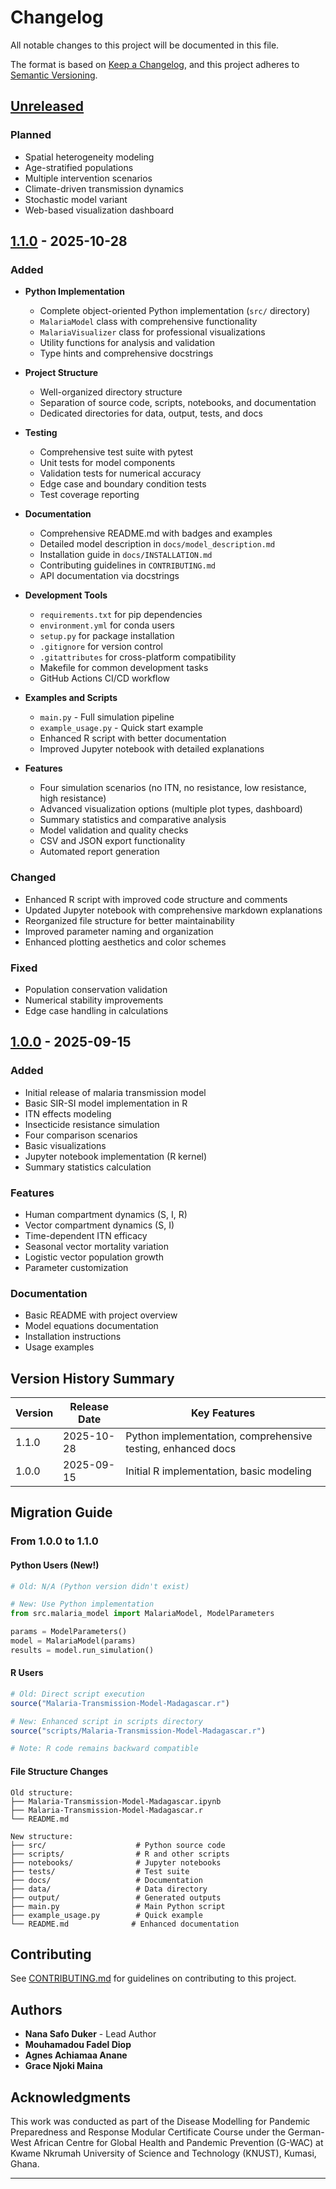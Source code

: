 # Changelog

All notable changes to this project will be documented in this file.

The format is based on [Keep a Changelog](https://keepachangelog.com/en/1.0.0/),
and this project adheres to [Semantic Versioning](https://semver.org/spec/v2.0.0.html).

## [Unreleased]

### Planned
- Spatial heterogeneity modeling
- Age-stratified populations
- Multiple intervention scenarios
- Climate-driven transmission dynamics
- Stochastic model variant
- Web-based visualization dashboard

## [1.1.0] - 2025-10-28

### Added
- **Python Implementation**
  - Complete object-oriented Python implementation (`src/` directory)
  - `MalariaModel` class with comprehensive functionality
  - `MalariaVisualizer` class for professional visualizations
  - Utility functions for analysis and validation
  - Type hints and comprehensive docstrings
  
- **Project Structure**
  - Well-organized directory structure
  - Separation of source code, scripts, notebooks, and documentation
  - Dedicated directories for data, output, tests, and docs
  
- **Testing**
  - Comprehensive test suite with pytest
  - Unit tests for model components
  - Validation tests for numerical accuracy
  - Edge case and boundary condition tests
  - Test coverage reporting
  
- **Documentation**
  - Comprehensive README.md with badges and examples
  - Detailed model description in `docs/model_description.md`
  - Installation guide in `docs/INSTALLATION.md`
  - Contributing guidelines in `CONTRIBUTING.md`
  - API documentation via docstrings
  
- **Development Tools**
  - `requirements.txt` for pip dependencies
  - `environment.yml` for conda users
  - `setup.py` for package installation
  - `.gitignore` for version control
  - `.gitattributes` for cross-platform compatibility
  - Makefile for common development tasks
  - GitHub Actions CI/CD workflow
  
- **Examples and Scripts**
  - `main.py` - Full simulation pipeline
  - `example_usage.py` - Quick start example
  - Enhanced R script with better documentation
  - Improved Jupyter notebook with detailed explanations
  
- **Features**
  - Four simulation scenarios (no ITN, no resistance, low resistance, high resistance)
  - Advanced visualization options (multiple plot types, dashboard)
  - Summary statistics and comparative analysis
  - Model validation and quality checks
  - CSV and JSON export functionality
  - Automated report generation

### Changed
- Enhanced R script with improved code structure and comments
- Updated Jupyter notebook with comprehensive markdown explanations
- Reorganized file structure for better maintainability
- Improved parameter naming and organization
- Enhanced plotting aesthetics and color schemes

### Fixed
- Population conservation validation
- Numerical stability improvements
- Edge case handling in calculations

## [1.0.0] - 2025-09-15

### Added
- Initial release of malaria transmission model
- Basic SIR-SI model implementation in R
- ITN effects modeling
- Insecticide resistance simulation
- Four comparison scenarios
- Basic visualizations
- Jupyter notebook implementation (R kernel)
- Summary statistics calculation

### Features
- Human compartment dynamics (S, I, R)
- Vector compartment dynamics (S, I)
- Time-dependent ITN efficacy
- Seasonal vector mortality variation
- Logistic vector population growth
- Parameter customization

### Documentation
- Basic README with project overview
- Model equations documentation
- Installation instructions
- Usage examples

## Version History Summary

| Version | Release Date | Key Features |
|---------|--------------|--------------|
| 1.1.0 | 2025-10-28 | Python implementation, comprehensive testing, enhanced docs |
| 1.0.0 | 2025-09-15 | Initial R implementation, basic modeling |

## Migration Guide

### From 1.0.0 to 1.1.0

#### Python Users (New!)

```python
# Old: N/A (Python version didn't exist)

# New: Use Python implementation
from src.malaria_model import MalariaModel, ModelParameters

params = ModelParameters()
model = MalariaModel(params)
results = model.run_simulation()
```

#### R Users

```r
# Old: Direct script execution
source("Malaria-Transmission-Model-Madagascar.r")

# New: Enhanced script in scripts directory
source("scripts/Malaria-Transmission-Model-Madagascar.r")

# Note: R code remains backward compatible
```

#### File Structure Changes

```
Old structure:
├── Malaria-Transmission-Model-Madagascar.ipynb
├── Malaria-Transmission-Model-Madagascar.r
└── README.md

New structure:
├── src/                    # Python source code
├── scripts/                # R and other scripts
├── notebooks/              # Jupyter notebooks
├── tests/                  # Test suite
├── docs/                   # Documentation
├── data/                   # Data directory
├── output/                 # Generated outputs
├── main.py                 # Main Python script
├── example_usage.py        # Quick example
└── README.md              # Enhanced documentation
```

## Contributing

See [CONTRIBUTING.md](CONTRIBUTING.md) for guidelines on contributing to this project.

## Authors

- **Nana Safo Duker** - Lead Author
- **Mouhamadou Fadel Diop**
- **Agnes Achiamaa Anane**
- **Grace Njoki Maina**

## Acknowledgments

This work was conducted as part of the Disease Modelling for Pandemic Preparedness and Response Modular Certificate Course under the German-West African Centre for Global Health and Pandemic Prevention (G-WAC) at Kwame Nkrumah University of Science and Technology (KNUST), Kumasi, Ghana.

---

[Unreleased]: https://github.com/Nana-Safo-Duker/Malaria-Transmission-Model-Madagascar/compare/v1.1.0...HEAD
[1.1.0]: https://github.com/Nana-Safo-Duker/Malaria-Transmission-Model-Madagascar/compare/v1.0.0...v1.1.0
[1.0.0]: https://github.com/Nana-Safo-Duker/Malaria-Transmission-Model-Madagascar/releases/tag/v1.0.0

